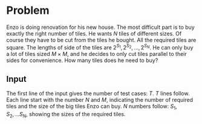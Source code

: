 # Problem

Enzo is doing renovation for his new house. The most difficult part is to buy exactly the right number of tiles. He wants $N$ tiles of different sizes. Of course they have to be cut from the tiles he bought. All the required tiles are square. The lengths of side of the tiles are $2^{S_1}, 2^{S_2}, ..., 2^{S_N}$. He can only buy a lot of tiles sized $M \times M$, and he decides to only cut tiles parallel to their sides for convenience. How many tiles does he need to buy?

## Input

The first line of the input gives the number of test cases: $T$. $T$ lines follow. Each line start with the number $N$ and $M$, indicating the number of required tiles and the size of the big tiles Enzo can buy. $N$ numbers follow: $S_1, S_2, ... S_N$, showing the sizes of the required tiles.
